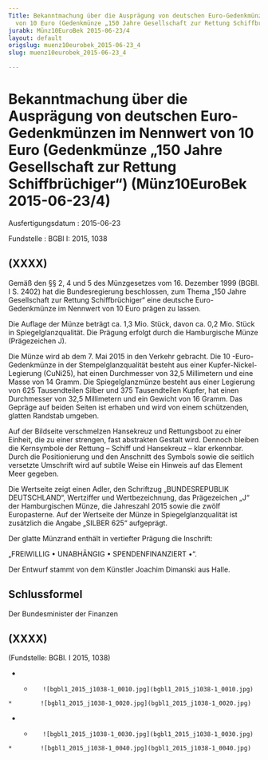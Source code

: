 ```yaml
---
Title: Bekanntmachung über die Ausprägung von deutschen Euro-Gedenkmünzen im Nennwert
  von 10 Euro (Gedenkmünze „150 Jahre Gesellschaft zur Rettung Schiffbrüchiger“)
jurabk: Münz10EuroBek 2015-06-23/4
layout: default
origslug: muenz10eurobek_2015-06-23_4
slug: muenz10eurobek_2015-06-23_4

---
```


# Bekanntmachung über die Ausprägung von deutschen Euro-Gedenkmünzen im Nennwert von 10 Euro (Gedenkmünze „150 Jahre Gesellschaft zur Rettung Schiffbrüchiger“) (Münz10EuroBek 2015-06-23/4)

Ausfertigungsdatum
:   2015-06-23

Fundstelle
:   BGBl I: 2015, 1038


## (XXXX)

Gemäß den §§ 2, 4 und 5 des Münzgesetzes vom 16. Dezember 1999 (BGBl.
I S. 2402) hat die Bundesregierung beschlossen, zum Thema „150 Jahre
Gesellschaft zur Rettung Schiffbrüchiger“ eine deutsche Euro-
Gedenkmünze im Nennwert von 10 Euro prägen zu lassen.

Die Auflage der Münze beträgt ca. 1,3 Mio. Stück, davon ca. 0,2 Mio.
Stück in Spiegelglanzqualität. Die Prägung erfolgt durch die
Hamburgische Münze (Prägezeichen J).

Die Münze wird ab dem 7. Mai 2015 in den Verkehr gebracht. Die 10
-Euro-Gedenkmünze in der Stempelglanzqualität besteht aus einer
Kupfer-Nickel-Legierung (CuNi25), hat einen Durchmesser von 32,5
Millimetern und eine Masse von 14 Gramm. Die Spiegelglanzmünze besteht
aus einer Legierung von 625 Tausendteilen Silber und 375 Tausendteilen
Kupfer, hat einen Durchmesser von 32,5 Millimetern und ein Gewicht von
16 Gramm. Das Gepräge auf beiden Seiten ist erhaben und wird von einem
schützenden, glatten Randstab umgeben.

Auf der Bildseite verschmelzen Hansekreuz und Rettungsboot zu einer
Einheit, die zu einer strengen, fast abstrakten Gestalt wird. Dennoch
bleiben die Kernsymbole der Rettung – Schiff und Hansekreuz – klar
erkennbar. Durch die Positionierung und den Anschnitt des Symbols
sowie die seitlich versetzte Umschrift wird auf subtile Weise ein
Hinweis auf das Element Meer gegeben.

Die Wertseite zeigt einen Adler, den Schriftzug „BUNDESREPUBLIK
DEUTSCHLAND“, Wertziffer und Wertbezeichnung, das Prägezeichen „J“ der
Hamburgischen Münze, die Jahreszahl 2015 sowie die zwölf Europasterne.
Auf der Wertseite der Münze in Spiegelglanzqualität ist zusätzlich die
Angabe „SILBER 625“ aufgeprägt.

Der glatte Münzrand enthält in vertiefter Prägung die Inschrift:

„FREIWILLIG • UNABHÄNGIG •
SPENDENFINANZIERT •“.

Der Entwurf stammt von dem Künstler Joachim Dimanski aus Halle.


## Schlussformel

Der Bundesminister der Finanzen


## (XXXX)

(Fundstelle: BGBl. I 2015, 1038)


*    *        ![bgbl1_2015_j1038-1_0010.jpg](bgbl1_2015_j1038-1_0010.jpg)
    *        ![bgbl1_2015_j1038-1_0020.jpg](bgbl1_2015_j1038-1_0020.jpg)

*    *        ![bgbl1_2015_j1038-1_0030.jpg](bgbl1_2015_j1038-1_0030.jpg)
    *        ![bgbl1_2015_j1038-1_0040.jpg](bgbl1_2015_j1038-1_0040.jpg)


